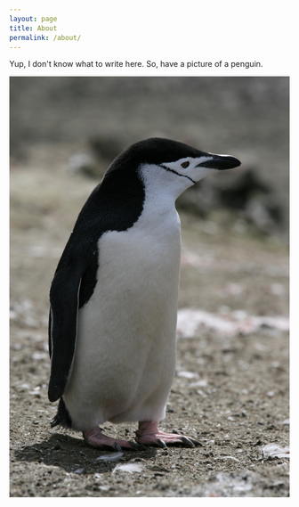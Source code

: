 ```yaml
---
layout: page
title: About
permalink: /about/
---
```


Yup, I don't know what to write here.  So, have a picture of a penguin.

![Penguin](/img/penguin.jpg)
